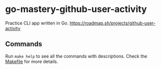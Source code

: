 # go-mastery-github-user-activity
Practice CLI app written in Go. https://roadmap.sh/projects/github-user-activity

## Commands
Run `make help` to see all the commands with descriptions.
Check the [Makefile](Makefile) for more details.